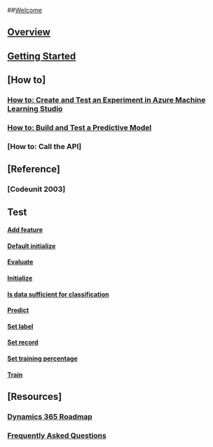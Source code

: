 
##[Welcome](ml-prediction-management-welcome.md)  
## [Overview](ml-prediction-management-overview.md)  
## [Getting Started](ml-prediction-management-get-started.md)  
## [How to]  
### [How to: Create and Test an Experiment in Azure Machine Learning Studio](ml-prediction-management-create-experiment.md)  
### [How to: Build and Test a Predictive Model](ml-prediction-management-build-model.md)  
### [How to: Call the API]  
## [Reference]  
### [Codeunit 2003]  
## Test
#### [Add feature](add-feature.md)  
#### [Default initialize](default-initialize.md)  
#### [Evaluate](evaluate.md)  
#### [Initialize](initialize.md)  
#### [Is data sufficient for classification](is-data-sufficient-for-classification.md)  
#### [Predict](predict.md)  
#### [Set label](set-label.md)  
#### [Set record](set-record.md)  
#### [Set training percentage](set-training-percent.md)  
#### [Train](train.md)  
## [Resources]  
### [Dynamics 365 Roadmap](https://roadmap.dynamics.com/#edition=1)  
### [Frequently Asked Questions](ml-prediction-management-faq.md)  
